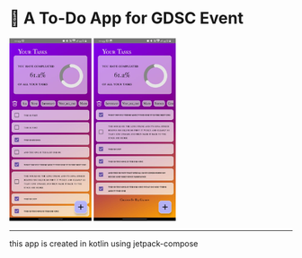 # 📱 A To-Do App for GDSC Event
<img src="home_page.jpeg" width=29%, style="border-radius=10px; display:inline-block">
<img src="scroled_page.jpeg" width = 29%>
<hr>
this app is created in kotlin using jetpack-compose
